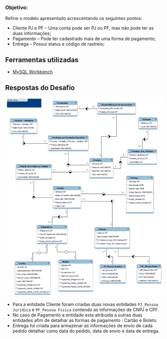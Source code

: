 
### Objetivo:
Refine o modelo apresentado acrescentando os seguintes pontos:

- Cliente PJ e PF – Uma conta pode ser PJ ou PF, mas não pode ter as duas informações;
- Pagamento – Pode ter cadastrado mais de uma forma de pagamento;
- Entrega – Possui status e código de rastreio;



## Ferramentas utilizadas

- [MySQL Workbench](https://www.mysql.com/products/workbench/)



## Respostas do Desafio

![img](https://github.com/htonioni/mysql-projeto-conceitual-bd-DIO/blob/main/ECOMMERCE/ecommerce_imagem.png)

- Para a entidade Cliente foram criadas duas novas entidades  ``PJ_Pessoa Juridica`` e ``PF_Pessoa Fisica`` contendo as informações de CNPJ e CPF.
- No caso de Pagamento a entidade esta atribuída a outras duas entidades afim de detalhar as formas de pagamento : Cartão e Boleto.
- Entrega foi criada para armazenar as informações de envio de cada pedido detalhar como data do pedido, data de envio e data de entrega.
